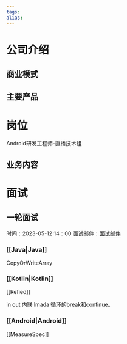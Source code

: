 ```yaml
---
tags: 
alias:
---
```

# 公司介绍
## 商业模式
## 主要产品
# 岗位
Android研发工程师-直播技术组
## 业务内容 

# 面试
## 一轮面试
时间：2023-05-12  14：00
面试邮件：[面试邮件](https://mail.qq.com/cgi-bin/frame_html?sid=9GXW4q1UevaiMwlt&r=fe5439cfe50b0b6cf8dfff5b0f6b1023&lang=zh) 
### [[Java|Java]] 
CopyOrWriteArray

### [[Kotlin|Kotlin]] 
[[Refied]]

in out 
内联
lmada
循环的break和continue。
### [[Android|Android]] 
[[MeasureSpec]]








